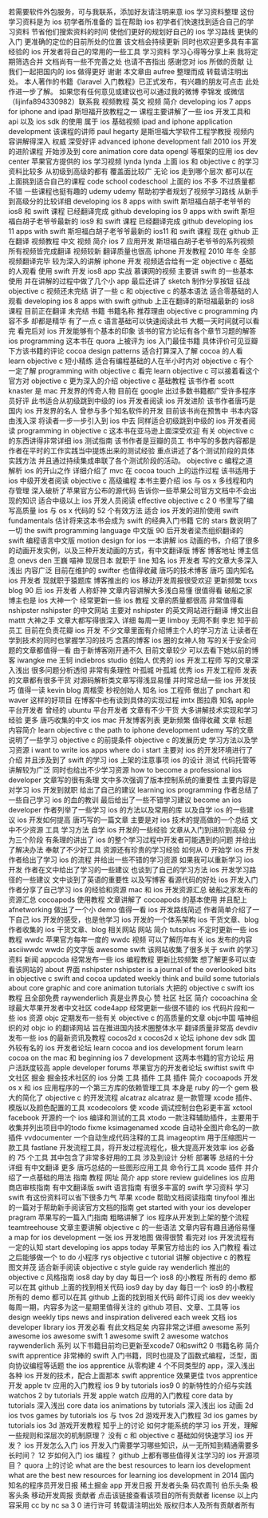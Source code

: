 若需要软件外包服务，可与我联系，添加好友请注明来意 ios 学习资料整理 这份学习资料是为 ios 初学者所准备的 旨在帮助 ios 初学者们快速找到适合自己的学习资料 节省他们搜索资料的时间 使他们更好的规划好自己的 ios 学习路线 更快的入门 更准确的定位的目前所处的位置 该文档会持续更新 同时也欢迎更多具有丰富经验的 ios 开发者将自己的常用的一些工具 学习资料 学习心得等分享上来 我将定期筛选合并 文档尚有一些不完善之处 也请不吝指出 感谢您对 ios 所做的贡献 让我们一起把国内的 ios 做得更好 谢谢 本文章由 aufree 整理而成 转载请注明出处。 本人著作的书籍《laravel 入门教程》已正式发布，有兴趣的朋友可点击 此处 作进一步了解。 如果您有任何意见或建议也可以通过我的微博 李锦发 或微信（lijinfa894330982）联系我 视频教程 英文 视频 简介 developing ios 7 apps for iphone and ipad 斯坦福开放教程之一 课程主要讲解了一些 ios 开发工具和 api 以及 ios sdk 的使用 属于 ios 基础视频 ipad and iphone application development 该课程的讲师 paul hegarty 是斯坦福大学软件工程学教授 视频内容讲解得深入 权威 深受好评 advanced iphone development fall 2010 ios 开发的进阶课程 开始涉及到 core animation core data opengl 等框架的应用 ios dev center 苹果官方提供的 ios 学习视频 lynda lynda 上面 ios 和 objective c 的学习资料比较多 从初级到高级的都有 覆盖面比较广 无论 ios 走到哪个层次 都可以在上面挑到适合自己的课程 code school codeschool 上面的 ios 不多 不过质量都不错 一些课程也挺有趣的 udemy udemy 帮助初学者规划了视频学习路线 从新手到高级分的比较详细 developing ios 8 apps with swift 斯坦福白胡子老爷爷的 ios8 和 swift 课程 已经翻译完成 github developing ios 9 apps with swift 斯坦福白胡子老爷爷最新的 ios9 和 swift 课程 已经翻译完成 github developing ios 11 apps with swift 斯坦福白胡子老爷爷最新的 ios11 和 swift 课程 现在 github 正在翻译 视频教程 中文 视频 简介 ios 7 应用开发 斯坦福白胡子老爷爷的系列视频 所有视频皆完成翻译 视频较新 翻译质量也很高 iphone 开发教程 2010 年冬 全部视频翻译完毕 较为深入的讲解 iphone 开发 视频适合给有一定 objective c 基础的人观看 使用 swift 开发 ios8 app 实战 慕课网的视频 主要讲 swift 的一些基本使用 并在讲解的过程中做了几个小 app 最后还讲了 sketch 制作分享按钮 征战 objective c 视频还未完结 讲了一些 c 和 objective c 的基本语法 适合零基础的人观看 developing ios 8 apps with swift github 上正在翻译的斯坦福最新的 ios8 课程 目前正在翻译 未完结 书籍 书籍名称 推荐理由 objective c programming 内容不多 却都是精华 有了一点 c 语言基础可以快速阅读此书 大概一天时间就可以看完 看完后对 ios 开发能够有个基本的印象 该书的官方论坛有各个章节习题的解答 ios programming 这本书在 quora 上被评为 ios 入门最佳书籍 具体评价可见豆瓣下方该书籍的评论 cocoa design patterns 适合打算深入了解 cocoa 的人看 learn objective c 短小精练 适合有编程基础的人在半小时内对 objective c 有个一定了解 programming with objective c 看完 learn objective c 可以接着看这个官方对 objective c 更为深入的介绍 objective c 基础教程 该书作者 scott knaster 是 mac 开发界的传奇人物 目前在 google 出过多数书籍都广受许多程序员好评 此书适合从初级跳到中级的 ios 开发者阅读 ios 开发进阶 该书作者唐巧是国内 ios 开发界的名人 曾参与多个知名软件的开发 目前该书尚在预售中 书本内容由浅入深 将读者一步一步引入到 ios 中去 同样适合初级跳到中级的 ios 开发者阅读 programming in objective c 这本书在亚马逊上面深受欢迎 有关 objective c 的东西讲得非常详细 ios 测试指南 该书作者是豆瓣的员工 书中写的多数内容都是作者在平时的工作实践当中提炼出来的测试经验 重点讲述了各个测试阶段的具体实践方法 并且通过持续集成串联了各个测试阶段的活动。 objective c 编程之道 解析 ios 的开山之作 详细介绍了 mvc 在 cocoa touch 上的运作过程 该书适用于 ios 中级开发者阅读 objective c 高级编程 本书主要介绍 ios 与 os x 多线程和内存管理 深入破析了苹果官方公布的源代码 告诉你一些苹果公司官方文档中不会出现的知识 适合中级以上 ios 开发人员阅读 effective objective c 2 0 书里写了编写高质量 ios 与 os x 代码的 52 个有效方法 适合 ios 开发的进阶使用 swift fundamentals 估计将来这本书会成为 swift 的经典入门书籍 它的 stars 数说明了一切 the swift programming language 中文版 90 后开发者梁杰组织翻译的 swift 编程语言中文版 motion design for ios 一本讲解 ios 动画的书，介绍了很多的动画开发实例，以及三种开发动画的方式，有中文翻译版 博客 博客地址 博主信息 onevs den 王巍 喵神 现居日本 就职于 line 知名 ios 开发者 写的文章大多深入浅出 内容广泛 目前在维护的 swifter 也值得收藏 唐巧的技术博客 唐巧 国内知名 ios 开发者 现就职于猿题库 博客推出的 ios 移动开发周报很受欢迎 更新频繁 txxs blog 90 后 ios 开发者 人称虾神 文章内容讲解大多浅白易懂 很值得看 破船之家 博主也是 ios 大神一个 经常更新一些 ios 教程 文章的质量都很高 非常值得看 nshipster nshipster 的中文网站 主要对 nshipster 的英文网站进行翻译 博文出自 mattt 大神之手 文章大都写得很深入 详细 每周一更 limboy 无网不剩 李忠 知乎前员工 目前在负责花瓣 ios 开发 不少文章里面有介绍博主个人的学习方法 让读者在学到技术的同时也掌握学习的技巧 念茜的博客 ios 圈的女神人物 写的关于安全问题的文章都值得一看 由于新博客刚开通不久 目前文章较少 可以去看下她以前的博客 iwangke me 王轲 indiebros studio 创始人 优秀的 ios 开发工程师 写的文章深入浅出 很多问题分析透彻 非常有条理性 叶孤城 叶孤城 优秀 ios 开发工程师 发表的文章都有很多干货 对源码解析类文章写得浅显易懂 并时常总结一些 ios 开发技巧 值得一读 kevin blog 周楷雯 秒视创始人 知名 ios 工程师 做出了 pnchart 和 waver 这样的好项目 在博客中也有谈到具体的实现过程 imtx 图拉鼎 知名 apple 平台开发者 曾经的 ubuntu 平台开发者 文章有不少干货 大多讲解技术实现和学习经验 更多 唐巧收集的中文 ios mac 开发博客列表 更新频繁 值得收藏 文章 标题 内容简介 learn objective c the path to iphone development udemy 写的文章 说明了一些学习 objective c 的前提条件 objective c 的发展历史 学习方法以及学习资源 i want to write ios apps where do i start 主要对 ios 的开发环境进行了介绍 并且涉及到了 swift 的学习 ios 上架的注意事项 ios 的设计 测试 代码托管等 讲解较为广泛 同时也给出不少学习资源 how to become a professional ios developer 文章写的很有条理 文中多次强调了版本控制系统的重要性 主要内容是对学习 ios 开发到就职 给出了自己的建议 learning ios programming 作者总结了一些自己学习 ios 的血的教训 最后给出了一些不错学习建议 become an ios developer 作者列举了一些学习 ios 的方法以及常用的库 以及自学 ios 的一些建议 ios 开发如何提高 唐巧写的一篇文章 主要是对 ios 技术的提高做的一个总结 文中不少资源 工具 学习方法 自学 ios 开发的一些经验 文章从入门到进阶到高级 分为三个阶段 有条理的讲出了 ios 的整个学习过程中开发者可能遇到的问题 并给出了解决办法 奉献了不少好工具 资源还有珍贵的学习经验 如何从 0 开始学 ios 开发 作者给出了学习 ios 的流程 并给出一些不错的学习资源 如果我可以重新学习 ios 开发 作者在文中给出了学习的一些建议 也谈到了自己的学习方法 ios 开发学习路径的一些建议 文中谈到了英语的重要性 以及写博客 看源代码的好处 ios 开发入门 作者分享了自己学习 ios 的经验和资源 mac 和 ios 开发资源汇总 破船之家发布的资源汇总 cocoapods 使用教程 文章讲解了 cocoapods 的基本使用 并且配上 afnetworking 做出了一个小 demo 值得一看 ios 开发路线简述 作者简单介绍了一下自己 ios 开发的感受，也是他学习 ios 开发的一个体系架构 ios 干货文章、blog 作者收集的 ios 干货文章、blog 相关网站 网站 简介 tutsplus 不定时更新一些 ios 教程 wwdc 苹果官方每年一度的 wwdc 视频 可以了解历年有关 ios 发布的内容 asciiwwdc wwdc 的文字版 awesome swift 该网站收集了很多关于 swift 的学习资料 新闻 appcoda 经常发布一些 ios 编程教程 更新比较频繁 想了解更多可以查看该网站的 about 界面 nshipster nshipster is a journal of the overlooked bits in objective c swift and cocoa updated weekly think and build some tutorials about core graphic and core animation tutorials 大把的 objective c swift ios 教程 且全部免费 raywenderlich 真是业界良心 赞 社区 社区 简介 cocoachina 全球最大苹果开发者中文社区 code4app 经常更新一些很不错的 ios 代码片段和一些 ios 资源 objc 定期发布一些有关 objective c 的高质量的文章 objc中国 喵神组织的对 objc io 的翻译网站 旨在推进国内技术圈整体水平 翻译质量非常高 devdiv 发布一些 ios 的最新资讯及教程 cocos2d x cocos2d x 论坛 iphone dev sdk 国外较有名的 ios 开发者论坛 learn cocoa and ios development forum learn cocoa on the mac 和 beginning ios 7 development 这两本书籍的官方论坛 用户活跃度较高 apple developer forums 苹果官方的开发者论坛 swiftist swift 中文社区 掘金 掘金技术社区的 ios 分类 工具 插件 工具 插件 简介 cocoapods 开发 os x 和 ios 应用程序的一个第三方库的依赖管理工具 本身是 ruby 的一个 gem 极大的简化了 objective c 的开发流程 alcatraz alcatraz 是一款管理 xcode 插件、模版以及颜色配置的工具 xcodecolors 使 xcode 调试控制台色彩更丰富 xctool facebook 开源的一个 ios 编译和测试的工具 xtodo 一款注释辅助插件，主要用于收集并列出项目中的todo fixme ksimagenamed xcode 自动补全图片命名的一款插件 vvdocumenter 一个自动生成代码注释的工具 imageoptim 用于压缩图片一款工具 fastlane 开发流程工具，将开发过程流程化，极大提高开发效率 ios 必备的 75 个工具 其中包含了非常多好用的工具 涉及到设计 分析 部署等 总结的十分详细 有中文翻译 更多 唐巧总结的一些图形应用工具 命令行工具 xcode 插件 并介绍了一点基础的用法 指南 教程 网址 简介 app store review guidelines ios 应用商店审核指南 有中文翻译版 swift 语言指南 有很多丰富的 swift 学习资料 学习 swift 有这份资料可以省下很多力气 苹果 xcode 帮助文档阅读指南 tinyfool 推出的一篇对于帮助新手阅读官方文档的指南 get started with your ios developer pragram 苹果写的一篇入门指南 粗略讲解了 ios 程序从开发到上架的整个流程 teamtreehouse 文章主要讲解 objective c 的一些语法 文章内容有趣且通俗易懂 a map for ios development 一张 ios 开发地图 做得很赞 看完对 ios 开发流程有一定的认知 start developing ios apps today 苹果官方给出的 ios 入门教程 看过之后能够做一个 to do 小程序 rys objective c tutorial 讲解 objective c 的教程 图文并茂 适合新手阅读 objective c style guide ray wenderlich 推出的 objective c 风格指南 ios8 day by day 每日一个 ios8 的小教程 所有的 demo 都可以在其 github 上面的找到相关代码 ios9 day by day 每日一个 ios9 的小教程 所有的 demo 都可以在其 github 上面的找到相关代码 邮件订阅 ios dev weekly 每周一期，内容多为这一星期里值得关注的 github 项目、文章、工具等 ios design weekly tips news and inspiration delivered each week 文档 ios developer library ios 开发必看 有此文档足矣 内容非常之详细 awesome 系列 awesome ios awesome swift 1 awesome swift 2 awesome watchos raywenderlich 系列 以下书籍目前均已更新至xcode7 0和swift2 0 书籍名称 简介 swift apprentice 非常棒的 swift 入门书籍，同时也提及了函数式编程，泛型，面向协议编程等话题 the ios apprentice 从零构建 4 个不同类型的 app，深入浅出各种 ios 开发的技术，配合上面那本 swift apprentice 效果更佳 tvos apprentice 开发 apple tv 应用的入门教程 ios 9 by tutorials ios9 0 的新特性的介绍与实践 watchos 2 by tutorials 开发 apple watch 应用的入门教程 core data by tutorials 深入浅出 core data ios animations by tutorials 深入浅出 ios 动画 2d ios tvos games by tutorials ios 与 tvos 2d 游戏开发入门教程 3d ios games by tutorials ios 3d 游戏开发教程 知乎上的讨论 如何才能系统的学习 ios 开发，理解一些规则和深层次的机制原理？ 没有 c 和 objective c 基础如何快速学习 ios 开发？ ios 开发怎么入门 ios 开发入门需要学习哪些知识，从一无所知到精通需要多长时间？ 12 岁如何入门 ios 编程？ github 上都有哪些值得关注学习的 ios 开源项目？ quora 上的讨论 what are the best resources to learn ios development what are the best new resources for learning ios development in 2014 国内知名的程序员开发日报 稀土掘金 app 开发日报 开发者头条 码农周刊 伯乐头条 极客头条 移动开发周报 贡献者 点击该链接查看该项目的所有贡献者 license 以上内容采用 cc by nc sa 3 0 进行许可 转载请注明出处 版权归本人及所有贡献者所有